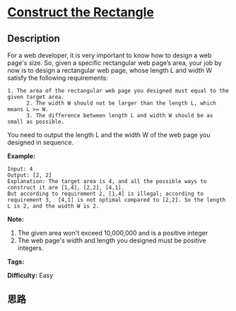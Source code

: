 # [Construct the Rectangle][title]

## Description

For a web developer, it is very important to know how to design a web page's
size. So, given a specific rectangular web page’s area, your job by now is to
design a rectangular web page, whose length L and width W satisfy the
following requirements:
            1. The area of the rectangular web page you designed must equal to the given target area.          2. The width W should not be larger than the length L, which means L >= W.          3. The difference between length L and width W should be as small as possible.    

You need to output the length L and the width W of the web page you designed
in sequence.

**Example:**  
            Input: 4    Output: [2, 2]    Explanation: The target area is 4, and all the possible ways to construct it are [1,4], [2,2], [4,1].     But according to requirement 2, [1,4] is illegal; according to requirement 3,  [4,1] is not optimal compared to [2,2]. So the length L is 2, and the width W is 2.    

**Note:**  

  1. The given area won't exceed 10,000,000 and is a positive integer
  2. The web page's width and length you designed must be positive integers.


**Tags:** 

**Difficulty:** Easy

## 思路

[title]: https://leetcode.com/problems/construct-the-rectangle
